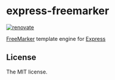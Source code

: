 # express-freemarker

[![renovate](https://badges.renovateapi.com/github/sasaplus1/express-freemarker)](https://renovatebot.com)

[FreeMarker](https://freemarker.apache.org) template engine for [Express](https://expressjs.com)

## License

The MIT license.
